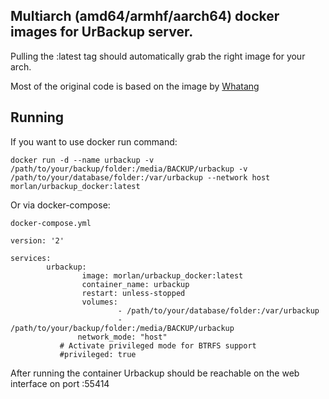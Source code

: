 ## Multiarch (amd64/armhf/aarch64) docker images for UrBackup server.
Pulling the :latest tag should automatically grab the right image for your arch.

Most of the original code is based on the image by [Whatang](https://github.com/Whatang/docker_urbackup)


## Running

If you want to use docker run command:

`docker run -d --name urbackup -v /path/to/your/backup/folder:/media/BACKUP/urbackup -v /path/to/your/database/folder:/var/urbackup --network host morlan/urbackup_docker:latest`

Or via docker-compose: 

`docker-compose.yml`
```
version: '2'

services:
        urbackup:
                image: morlan/urbackup_docker:latest
                container_name: urbackup
                restart: unless-stopped
                volumes:
                        - /path/to/your/database/folder:/var/urbackup
                        - /path/to/your/backup/folder:/media/BACKUP/urbackup
               network_mode: "host"
	       # Activate privileged mode for BTRFS support
	       #privileged: true
```              
	     
After running the container Urbackup should be reachable on the web interface on port :55414	     
